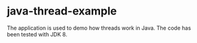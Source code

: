 java-thread-example
===================

The application is used to demo how threads work in Java.
The code has been tested with JDK 8.